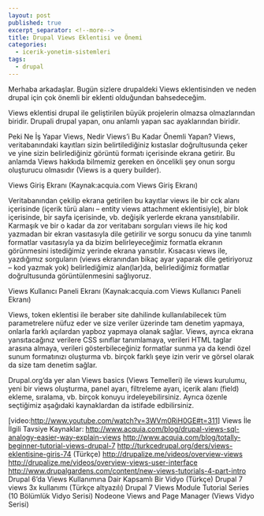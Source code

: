```yaml
---
layout: post
published: true
excerpt_separator: <!--more-->
title: Drupal Views Eklentisi ve Önemi
categories:
  - icerik-yonetim-sistemleri
tags:
  - drupal
---
```

Merhaba arkadaşlar. Bugün sizlere drupaldeki Views eklentisinden ve neden drupal için çok önemli bir eklenti olduğundan bahsedeceğim.

Views eklentisi drupal ile geliştirilen büyük projelerin olmazsa olmazlarından biridir. Drupali drupal yapan, onu anlamlı yapan sac ayaklarından biridir.

<!--more-->

Peki Ne İş Yapar Views, Nedir Views’i Bu Kadar Önemli Yapan?
Views, veritabanındaki kayıtları sizin belirtilediğiniz kıstaslar doğrultusunda çeker ve yine sizin belirlediğiniz görüntü formatı içerisinde ekrana getirir. Bu anlamda Views hakkıda bilmemiz gereken en öncelikli şey onun sorgu oluşturucu olmasıdır (Views is a query builder).

Views Giriş Ekranı
(Kaynak:acquia.com Views Giriş Ekranı)

Veritabanından çekilip ekrana getirilen bu kayıtlar views ile bir cck alanı içerisinde (içerik türü alanı – entity views attachment eklentisiyle), bir blok içerisinde, bir sayfa içerisinde, vb. değişik yerlerde ekrana yansıtılabilir. Karmaşık ve bir o kadar da zor veritabanı sorguları views ile hiç kod yazmadan bir ekran vasıtasıyla dile getirilir ve sorgu sonucu da yine tanımlı formatlar vasıtasıyla ya da bizim belirleyeceğimiz formatla ekranın görünmesini istediğimiz yerinde ekrana yansıtılır. Kısacası views ile, yazdığımız sorguların (views ekranından bikaç ayar yaparak dile getiriyoruz – kod yazmak yok) belirlediğimiz alan(lar)da, belirlediğimiz formatlar doğrultusunda görüntülenmesini sağlıyoruz.

Views Kullanıcı Paneli Ekranı
(Kaynak:acquia.com Views Kullanıcı Paneli Ekranı)

Views, token eklentisi ile beraber site dahilinde kullanılabilecek tüm parametrelere nüfuz eder ve size veriler üzerinde tam denetim yapmaya, onlarla farklı açılardan yapboz yapmaya olanak sağlar. Views, ayrıca ekrana yansıtacağınız verilere CSS sınıflar tanımlamaya, verileri HTML taglar arasına almaya, verileri gösterbileceğiniz formatlar sunma ya da kendi özel sunum formatınızı oluşturma vb. birçok farklı şeye izin verir ve görsel olarak da size tam denetim sağlar.

Drupal.org’da yer alan Views basics (Views Temelleri) ile views kurulumu, yeni bir views oluşturma, panel ayarı, filtreleme ayarı, içerik alanı (field) ekleme, sıralama, vb. birçok konuyu irdeleyebilirsiniz. Ayrıca özenle seçtiğimiz aşağıdaki kaynaklardan da istifade edbilirsiniz.

[video:http://www.youtube.com/watch?v=3WVm0RiH0GE#t=311]
Views İle İlgili Tavsiye Kaynaklar:
http://www.acquia.com/blog/drupal-views-sql-analogy-easier-way-explain-views
http://www.acquia.com/blog/totally-beginner-tutorial-views-drupal-7
http://turkcedrupal.org/ders/views-eklentisine-giris-74 (Türkçe)
http://drupalize.me/videos/overview-views
http://drupalize.me/videos/overview-views-user-interface
http://www.drupalgardens.com/content/new-views-tutorials-4-part-intro
Drupal 6’da Views Kullanımına Dair Kapsamlı Bir Vidyo (Türkçe)
Drupal 7 views 3x kullanımı (Türkçe altyazılı)
Drupal 7 Views Module Tutorial Series (10 Bölümlük Vidyo Serisi)
Nodeone Views and Page Manager (Views Vidyo Serisi)

